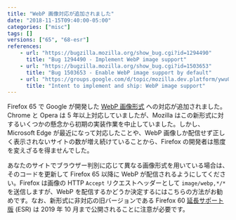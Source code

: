 ```yaml
---
title: "WebP 画像対応が追加されました"
date: "2018-11-15T09:40:00-05:00"
categories: ["misc"]
tags: []
versions: ["65", "68-esr"]
references:
    - url: "https://bugzilla.mozilla.org/show_bug.cgi?id=1294490"
      title: "Bug 1294490 - Implement WebP image support"
    - url: "https://bugzilla.mozilla.org/show_bug.cgi?id=1503653"
      title: "Bug 1503653 - Enable WebP image support by default"
    - url: "https://groups.google.com/d/topic/mozilla.dev.platform/ywu0gzoQfRY/discussion"
      title: "Intent to implement and ship: WebP image support"
---
```

Firefox 65 で Google が開発した [WebP 画像形式](https://en.wikipedia.org/wiki/WebP) への対応が追加されました。Chrome と Opera は 5 年以上対応していましたが、Mozilla はこの新形式に対するいくつかの懸念から初期の実装作業を中止していました。しかし、Microsoft Edge が最近になって対応したことや、WebP 画像しか配信せず正しく表示されないサイトの数が増え続けていることから、Firefox の開発者は態度を変えざるを得ませんでした。

あなたのサイトでブラウザー判別に応じて異なる画像形式を用いている場合は、そのコードを更新して Firefox 65 以降に WebP が配信されるようにしてください。Firefox は画像の HTTP `Accept` リクエストヘッダーとして `image/webp,*/*` を送信しますが、WebP を配信するかどうか決定するにはこちらの方法がお勧めです。なお、新形式に非対応の旧バージョンである Firefox 60 [延長サポート版](https://www.mozilla.org/firefox/organizations/) (ESR) は 2019 年 10 月まで公開されることに注意が必要です。
